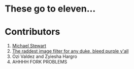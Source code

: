 # These go to eleven...

# Contributors
1. [Michael Stewart](https://hcientist.com)
1. [The raddest image filter for any duke, bleed purple y'all](https://madi.fi)
1. Ozi Valdez and Zyiesha Hargro
1. AHHHH FORK PROBLEMS